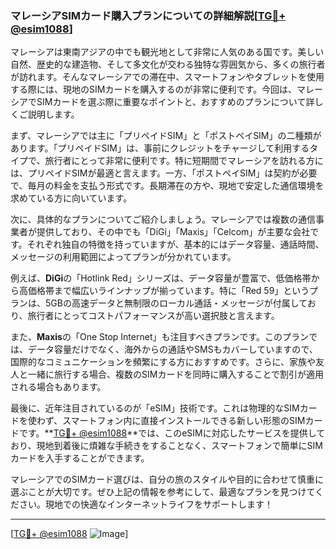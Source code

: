 ### マレーシアSIMカード購入プランについての詳細解説[[TG💪+ @esim1088](https://t.me/s/esim1088)]

マレーシアは東南アジアの中でも観光地として非常に人気のある国です。美しい自然、歴史的な建造物、そして多文化が交わる独特な雰囲気から、多くの旅行者が訪れます。そんなマレーシアでの滞在中、スマートフォンやタブレットを使用する際には、現地のSIMカードを購入するのが非常に便利です。今回は、マレーシアでSIMカードを選ぶ際に重要なポイントと、おすすめのプランについて詳しくご説明します。

まず、マレーシアでは主に「プリペイドSIM」と「ポストペイSIM」の二種類があります。「プリペイドSIM」は、事前にクレジットをチャージして利用するタイプで、旅行者にとって非常に便利です。特に短期間でマレーシアを訪れる方には、プリペイドSIMが最適と言えます。一方、「ポストペイSIM」は契約が必要で、毎月の料金を支払う形式です。長期滞在の方や、現地で安定した通信環境を求めている方に向いています。

次に、具体的なプランについてご紹介しましょう。マレーシアでは複数の通信事業者が提供しており、その中でも「DiGi」「Maxis」「Celcom」が主要な会社です。それぞれ独自の特徴を持っていますが、基本的にはデータ容量、通話時間、メッセージの利用範囲によってプランが分かれています。

例えば、**DiGi**の「Hotlink Red」シリーズは、データ容量が豊富で、低価格帯から高価格帯まで幅広いラインナップが揃っています。特に「Red 59」というプランは、5GBの高速データと無制限のローカル通話・メッセージが付属しており、旅行者にとってコストパフォーマンスが高い選択肢と言えます。

また、**Maxis**の「One Stop Internet」も注目すべきプランです。このプランでは、データ容量だけでなく、海外からの通話やSMSもカバーしていますので、国際的なコミュニケーションを頻繁にする方におすすめです。さらに、家族や友人と一緒に旅行する場合、複数のSIMカードを同時に購入することで割引が適用される場合もあります。

最後に、近年注目されているのが「eSIM」技術です。これは物理的なSIMカードを使わず、スマートフォン内に直接インストールできる新しい形態のSIMカードです。**[TG💪+ @esim1088](https://t.me/s/esim1088)**では、このeSIMに対応したサービスを提供しており、現地到着後に煩雑な手続きをすることなく、スマートフォンで簡単にSIMカードを入手することができます。

マレーシアでのSIMカード選びは、自分の旅のスタイルや目的に合わせて慎重に選ぶことが大切です。ぜひ上記の情報を参考にして、最適なプランを見つけてください。現地での快適なインターネットライフをサポートします！

---

[[TG💪+ @esim1088](https://t.me/s/esim1088) ![Image](https://i.postimg.cc/Y0z9fWf4/image.png)]